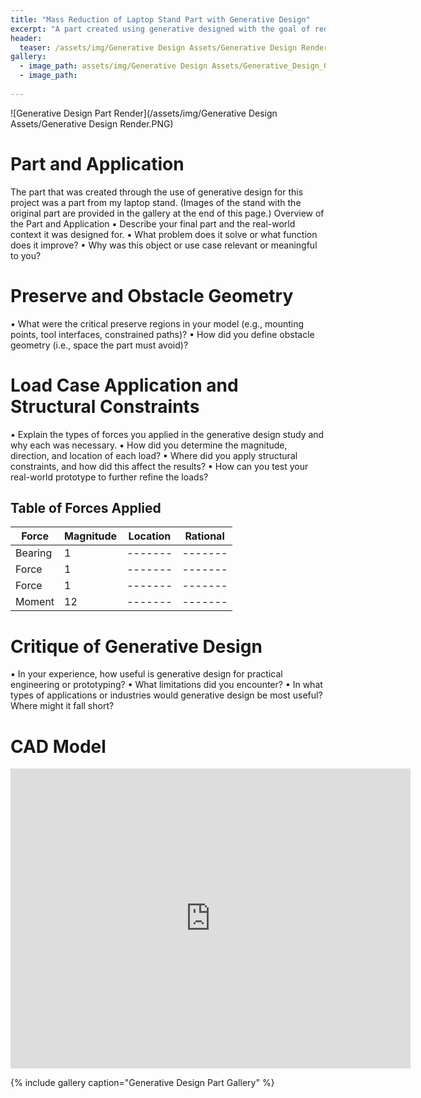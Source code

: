 ```yaml
---
title: "Mass Reduction of Laptop Stand Part with Generative Design"
excerpt: "A part created using generative designed with the goal of reducing its mass while maintaining mechanical performance."
header:
  teaser: /assets/img/Generative Design Assets/Generative Design Render.PNG
gallery:
  - image_path: assets/img/Generative Design Assets/Generative_Design_Outcome_2025-Apr-24_10-11-06AM-000_CustomizedView1850467492.png
  - image_path: 
   
---
```


![Generative Design Part Render](/assets/img/Generative Design Assets/Generative Design Render.PNG)

# Part and Application

The part that was created through the use of generative design for this project was a part from my laptop stand. (Images of the stand with the original part are provided in the gallery at the end of this page.) 
Overview of the Part and Application
▪ Describe your final part and the real-world context it was designed for.
▪ What problem does it solve or what function does it improve?
▪ Why was this object or use case relevant or meaningful to you?


# Preserve and Obstacle Geometry

▪ What were the critical preserve regions in your model (e.g., mounting
points, tool interfaces, constrained paths)?
▪ How did you define obstacle geometry (i.e., space the part must avoid)?


# Load Case Application and Structural Constraints

▪ Explain the types of forces you applied in the generative design study and
why each was necessary.
▪ How did you determine the magnitude, direction, and location of each
load?
▪ Where did you apply structural constraints, and how did this affect the
results?
▪ How can you test your real-world prototype to further refine the loads?

## Table of Forces Applied

| Force | Magnitude | Location | Rational |
| ------- | ------- | ------- | ------- |
| Bearing | 1 | ------- | ------- |
| Force | 1 | ------- | ------- |
| Force | 1 | ------- | ------- |
| Moment| 12 | ------- | ------- |


# Critique of Generative Design

▪ In your experience, how useful is generative design for practical
engineering or prototyping?
▪ What limitations did you encounter?
▪ In what types of applications or industries would generative design be
most useful? Where might it fall short?


# CAD Model
<iframe src="https://vanderbilt643.autodesk360.com/shares/public/SH286ddQT78850c0d8a438c1f7d61e1e6186?mode=embed" width="640" height="480" allowfullscreen="true" webkitallowfullscreen="true" mozallowfullscreen="true"  frameborder="0"></iframe>

<br>

{% include gallery caption="Generative Design Part Gallery" %}

